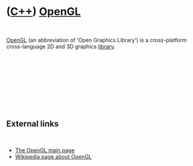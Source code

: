 



 

 

 

 

 

([C++](Cpp.md)) [OpenGL](CppOpenGl.md)
========================================

 

[OpenGL](CppOpenGl.md) (an abbreviation of 'Open Graphics Library') is
a cross-platform cross-language 2D and 3D graphics
[library](CppLibrary.md).

 

 

 

 

 

External links
--------------

 

-   [The OpenGL main page](http://www.opengl.org)
-   [Wikipedia page about OpenGL](http://en.wikipedia.org/wiki/OpenGL)

 

 

 

 

 





 



